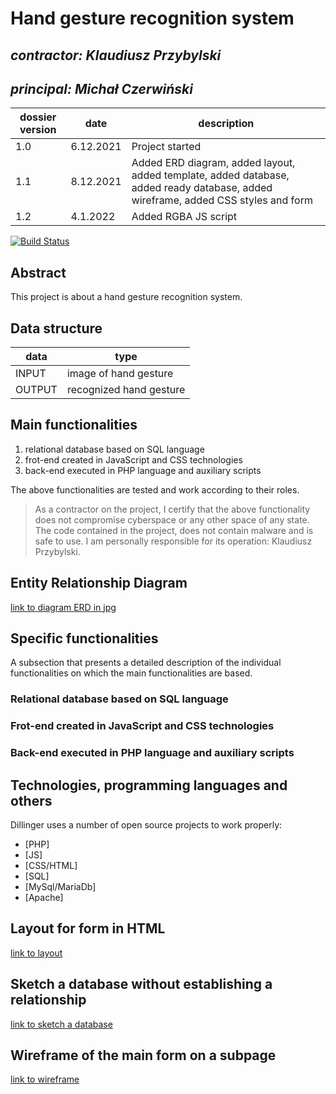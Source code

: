# Hand gesture recognition system

## _contractor: Klaudiusz Przybylski_
## _principal: Michał Czerwiński_


| dossier version | date | description |
| ------ | ------ | ------ |
| 1.0 | 6.12.2021 | Project started |
| 1.1 | 8.12.2021 | Added ERD diagram, added layout, added template, added database, added ready database, added wireframe, added CSS styles and form |
| 1.2 | 4.1.2022 | Added RGBA JS script |

[![Build Status](https://travis-ci.org/joemccann/dillinger.svg?branch=master)](https://travis-ci.org/joemccann/dillinger)

## Abstract 
This project is about a hand gesture recognition system.

## Data structure

| data | type |
| ------ | ------ |
| INPUT | image of hand gesture |
| OUTPUT | recognized hand gesture |

## Main functionalities

1. relational database based on SQL language
1. frot-end created in JavaScript and CSS technologies
1. back-end executed in PHP language and auxiliary scripts

The above functionalities are tested and work according to their roles.

> As a contractor on the project, I certify that the above functionality 
> does not compromise cyberspace or any other space of any state. 
> The code contained in the project, does not contain malware and is safe to use. 
> I am personally responsible for its operation: Klaudiusz Przybylski.

## Entity Relationship Diagram

[link to diagram ERD in jpg][erd]


## Specific functionalities

A subsection that presents a detailed description of the individual functionalities on which the main functionalities are based.

### Relational database based on SQL language

### Frot-end created in JavaScript and CSS technologies

### Back-end executed in PHP language and auxiliary scripts

## Technologies, programming languages and others

Dillinger uses a number of open source projects to work properly:

- [PHP]
- [JS]
- [CSS/HTML]
- [SQL]
- [MySql/MariaDb]
- [Apache]

 [erd]: <https://github.com/Michal3456/4bti/blob/main/8/sprites/database.png>
 
 ## Layout for form in HTML

[link to layout][form]

 ## Sketch a database without establishing a relationship

[link to sketch a database][db]

 ## Wireframe of the main form on a subpage

[link to wireframe][wireframe]

[form]: <https://github.com/Michal3456/4bti/blob/main/8/sprites/template.png>
[db]: <https://github.com/Michal3456/4bti/blob/main/8/sprites/database.png>
[wireframe]: <https://github.com/Michal3456/4bti/blob/main/8/sprites/wireframe.png>
